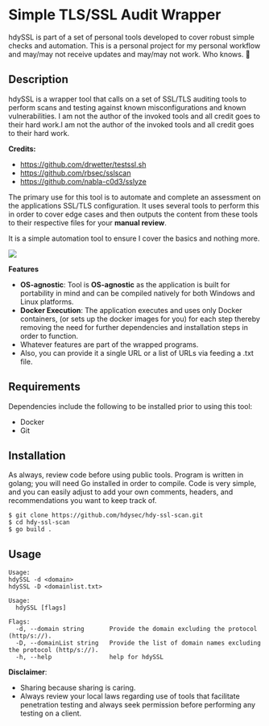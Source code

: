 # Simple TLS/SSL Audit Wrapper

hdySSL is part of a set of personal tools developed to cover robust simple checks and automation. This is a personal project for my personal workflow and may/may not receive updates and may/may not work. Who knows. :shrug:

## Description

hdySSL is a wrapper tool that calls on a set of SSL/TLS auditing tools to perform scans and testing against known misconfigurations and known vulnerabilities. I am not the author of the invoked tools and all credit goes to their hard work.I am not the author of the invoked tools and all credit goes to their hard work.

**Credits:**

 - https://github.com/drwetter/testssl.sh
 - https://github.com/rbsec/sslscan
 - https://github.com/nabla-c0d3/sslyze

The primary use for this tool is to automate and complete an assessment on the applications SSL/TLS configuration. It uses several tools to perform this in order to cover edge cases and then outputs the content from these tools to their respective files for your **manual review**.

It is a simple automation tool to ensure I cover the basics and nothing more.

![](https://i.imgur.com/CXtkRDC.png)

**Features**

- **OS-agnostic**:  Tool is **OS-agnostic** as the application is built for portability in mind and can be compiled natively for both Windows and Linux platforms. 
- **Docker Execution**: The application executes and uses only Docker containers, (or sets up the docker images for you) for each step thereby removing the need for further dependencies and installation steps in order to function. 
- Whatever features are part of the wrapped programs.
- Also, you can provide it a single URL or a list of URLs via feeding a .txt file.

## Requirements

Dependencies include the following to be installed prior to using this tool:

 - Docker
 - Git

## Installation

As always, review code before using public tools. Program is written in golang; you will need Go installed in order to compile. Code is very simple, and you can easily adjust to add your own comments, headers, and recommendations you want to keep track of.

```
$ git clone https://github.com/hdysec/hdy-ssl-scan.git
$ cd hdy-ssl-scan
$ go build .
```

## Usage

```
Usage:
hdySSL -d <domain>
hdySSL -D <domainlist.txt>

Usage:
  hdySSL [flags]

Flags:
  -d, --domain string       Provide the domain excluding the protocol (http/s://).
  -D, --domainList string   Provide the list of domain names excluding the protocol (http/s://).
  -h, --help                help for hdySSL

```

**Disclaimer**:

- Sharing because sharing is caring.
- Always review your local laws regarding use of tools that facilitate penetration testing and always seek permission before performing any testing on a client.


